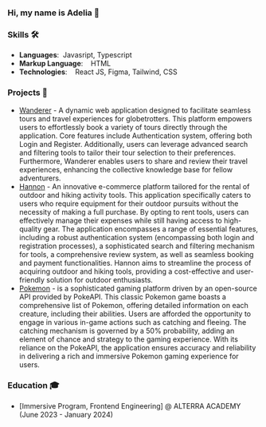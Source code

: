 ### Hi, my name is Adelia 🫰

### Skills 🛠️
- **Languages**:&nbsp;                         Javasript, Typescript
- **Markup Language**: &nbsp;&nbsp;            HTML
- **Technologies**:  &nbsp;&nbsp;              React JS, Figma, Tailwind, CSS

### Projects 🐾
- [Wanderer](https://github.com/Wanderer-Asia/Wanderer-FE) - A dynamic web application designed to facilitate seamless tours and travel experiences for globetrotters. This platform empowers users to effortlessly book a variety of tours directly through the application. Core features include Authentication system, offering both Login and Register. Additionally, users can leverage advanced search and filtering tools to tailor their tour selection to their preferences. Furthermore, Wanderer enables users to share and review their travel experiences, enhancing the collective knowledge base for fellow adventurers.
- [Hannon](https://github.com/Hannon-App/FrontEnd) - An innovative e-commerce platform tailored for the rental of outdoor and hiking activity tools. This application specifically caters to users who require equipment for their outdoor pursuits without the necessity of making a full purchase. By opting to rent tools, users can effectively manage their expenses while still having access to high-quality gear. The application encompasses a range of essential features, including a robust authentication system (encompassing both login and registration processes), a sophisticated search and filtering mechanism for tools, a comprehensive review system, as well as seamless booking and payment functionalities. Hannon aims to streamline the process of acquiring outdoor and hiking tools, providing a cost-effective and user-friendly solution for outdoor enthusiasts.
- [Pokemon](https://github.com/dhanty8/pokemon-app) - is a sophisticated gaming platform driven by an open-source API provided by PokeAPI. This classic Pokemon game boasts a comprehensive list of Pokemon, offering detailed information on each creature, including their abilities. Users are afforded the opportunity to engage in various in-game actions such as catching and fleeing. The catching mechanism is governed by a 50% probability, adding an element of chance and strategy to the gaming experience. With its reliance on the PokeAPI, the application ensures accuracy and reliability in delivering a rich and immersive Pokemon gaming experience for users.

### Education 🎓
- [Immersive Program, Frontend Engineering] @ ALTERRA ACADEMY (June 2023 - January 2024)
<!--
**dhanty8/dhanty8** is a ✨ _special_ ✨ repository because its `README.md` (this file) appears on your GitHub profile.

Here are some ideas to get you started:

- 🔭 I’m currently working on ...
- 🌱 I’m currently learning ...
- 👯 I’m looking to collaborate on ...
- 🤔 I’m looking for help with ...
- 💬 Ask me about ...
- 📫 How to reach me: ...
- 😄 Pronouns: ...
- ⚡ Fun fact: ...
-->
